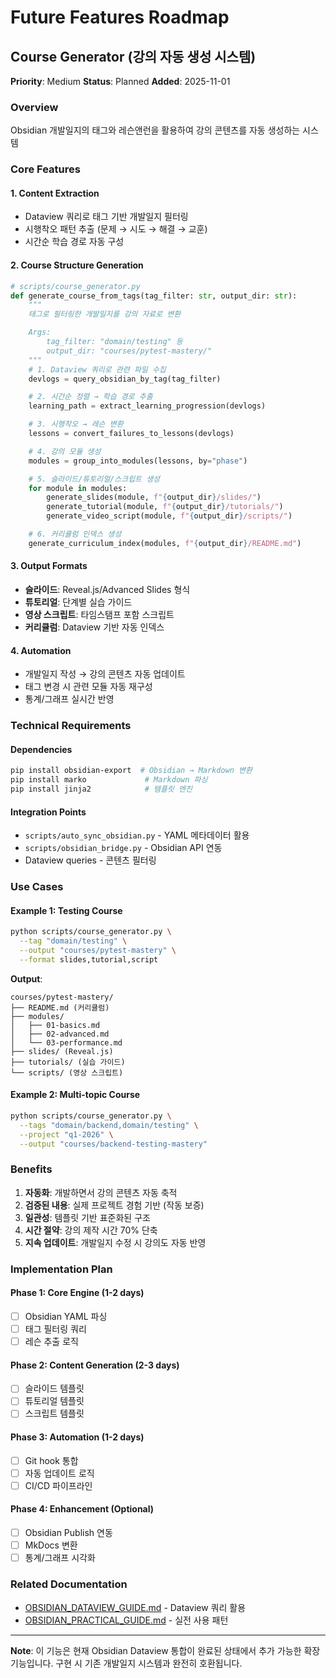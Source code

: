# Future Features Roadmap

## Course Generator (강의 자동 생성 시스템)

**Priority**: Medium
**Status**: Planned
**Added**: 2025-11-01

### Overview
Obsidian 개발일지의 태그와 레슨앤런을 활용하여 강의 콘텐츠를 자동 생성하는 시스템

### Core Features

#### 1. Content Extraction
- Dataview 쿼리로 태그 기반 개발일지 필터링
- 시행착오 패턴 추출 (문제 → 시도 → 해결 → 교훈)
- 시간순 학습 경로 자동 구성

#### 2. Course Structure Generation
```python
# scripts/course_generator.py
def generate_course_from_tags(tag_filter: str, output_dir: str):
    """
    태그로 필터링한 개발일지를 강의 자료로 변환

    Args:
        tag_filter: "domain/testing" 등
        output_dir: "courses/pytest-mastery/"
    """
    # 1. Dataview 쿼리로 관련 파일 수집
    devlogs = query_obsidian_by_tag(tag_filter)

    # 2. 시간순 정렬 → 학습 경로 추출
    learning_path = extract_learning_progression(devlogs)

    # 3. 시행착오 → 레슨 변환
    lessons = convert_failures_to_lessons(devlogs)

    # 4. 강의 모듈 생성
    modules = group_into_modules(lessons, by="phase")

    # 5. 슬라이드/튜토리얼/스크립트 생성
    for module in modules:
        generate_slides(module, f"{output_dir}/slides/")
        generate_tutorial(module, f"{output_dir}/tutorials/")
        generate_video_script(module, f"{output_dir}/scripts/")

    # 6. 커리큘럼 인덱스 생성
    generate_curriculum_index(modules, f"{output_dir}/README.md")
```

#### 3. Output Formats
- **슬라이드**: Reveal.js/Advanced Slides 형식
- **튜토리얼**: 단계별 실습 가이드
- **영상 스크립트**: 타임스탬프 포함 스크립트
- **커리큘럼**: Dataview 기반 자동 인덱스

#### 4. Automation
- 개발일지 작성 → 강의 콘텐츠 자동 업데이트
- 태그 변경 시 관련 모듈 자동 재구성
- 통계/그래프 실시간 반영

### Technical Requirements

#### Dependencies
```bash
pip install obsidian-export  # Obsidian → Markdown 변환
pip install marko             # Markdown 파싱
pip install jinja2            # 템플릿 엔진
```

#### Integration Points
- `scripts/auto_sync_obsidian.py` - YAML 메타데이터 활용
- `scripts/obsidian_bridge.py` - Obsidian API 연동
- Dataview queries - 콘텐츠 필터링

### Use Cases

#### Example 1: Testing Course
```bash
python scripts/course_generator.py \
  --tag "domain/testing" \
  --output "courses/pytest-mastery" \
  --format slides,tutorial,script
```

**Output**:
```
courses/pytest-mastery/
├── README.md (커리큘럼)
├── modules/
│   ├── 01-basics.md
│   ├── 02-advanced.md
│   └── 03-performance.md
├── slides/ (Reveal.js)
├── tutorials/ (실습 가이드)
└── scripts/ (영상 스크립트)
```

#### Example 2: Multi-topic Course
```bash
python scripts/course_generator.py \
  --tags "domain/backend,domain/testing" \
  --project "q1-2026" \
  --output "courses/backend-testing-mastery"
```

### Benefits

1. **자동화**: 개발하면서 강의 콘텐츠 자동 축적
2. **검증된 내용**: 실제 프로젝트 경험 기반 (작동 보증)
3. **일관성**: 템플릿 기반 표준화된 구조
4. **시간 절약**: 강의 제작 시간 70% 단축
5. **지속 업데이트**: 개발일지 수정 시 강의도 자동 반영

### Implementation Plan

#### Phase 1: Core Engine (1-2 days)
- [ ] Obsidian YAML 파싱
- [ ] 태그 필터링 쿼리
- [ ] 레슨 추출 로직

#### Phase 2: Content Generation (2-3 days)
- [ ] 슬라이드 템플릿
- [ ] 튜토리얼 템플릿
- [ ] 스크립트 템플릿

#### Phase 3: Automation (1-2 days)
- [ ] Git hook 통합
- [ ] 자동 업데이트 로직
- [ ] CI/CD 파이프라인

#### Phase 4: Enhancement (Optional)
- [ ] Obsidian Publish 연동
- [ ] MkDocs 변환
- [ ] 통계/그래프 시각화

### Related Documentation
- [OBSIDIAN_DATAVIEW_GUIDE.md](docs/OBSIDIAN_DATAVIEW_GUIDE.md) - Dataview 쿼리 활용
- [OBSIDIAN_PRACTICAL_GUIDE.md](docs/OBSIDIAN_PRACTICAL_GUIDE.md) - 실전 사용 패턴

---

**Note**: 이 기능은 현재 Obsidian Dataview 통합이 완료된 상태에서 추가 가능한 확장 기능입니다. 구현 시 기존 개발일지 시스템과 완전히 호환됩니다.
